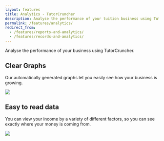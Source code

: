 ```yaml
---
layout: features
title: Analytics - TutorCruncher
description: Analyse the performance of your tuition business using TutorCruncher. Automatically generated graphs let you see exactly where your income is coming from.
permalink: /features/analytics/
redirect_from:
  - /features/reports-and-analytics/
  - /features/records-and-analytics/
---
```

Analyse the performance of your business using TutorCruncher.

## Clear Graphs

Our automatically generated graphs let you easily see how your business is growing.

<a href="{{ site.static}}/img/features/analytics-graph.png" data-lightbox="lightbox" data-title="TutorCruncher's Analytics Graph" class="thumbnail">
  <img src="{{ site.static}}/img/features/analytics-graph.png" alt-text="TutorCruncher's Analytics Graph"/>
</a>

## Easy to read data

You can view your income by a variety of different factors, so you can see exactly where your money is coming from.

<a href="{{ site.static}}/img/features/income-breakdown.png" data-lightbox="lightbox" data-title="TutorCruncher's Income Breakdown" class="thumbnail">
  <img src="{{ site.static}}/img/features/income-breakdown.png" alt-text="TutorCruncher's Income Breakdown"/>
</a>